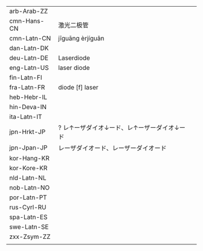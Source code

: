 | | | |
|-|-|-|
| arb-Arab-ZZ |  |  |
| cmn-Hans-CN | 激光二极管 |  |
| cmn-Latn-CN | jīguāng èrjíguǎn |  |
| dan-Latn-DK |  |  |
| deu-Latn-DE | Laserdiode |  |
| eng-Latn-US | laser diode |  |
| fin-Latn-FI |  |  |
| fra-Latn-FR | diode [f] laser |  |
| heb-Hebr-IL |  |  |
| hin-Deva-IN |  |  |
| ita-Latn-IT |  |  |
| jpn-Hrkt-JP | ? レ↑ーザダイオ↓ード、レ↑ーザーダイオ↓ード |  |
| jpn-Jpan-JP | レーザダイオード、レーザーダイオード |  |
| kor-Hang-KR |  |  |
| kor-Kore-KR |  |  |
| nld-Latn-NL |  |  |
| nob-Latn-NO |  |  |
| por-Latn-PT |  |  |
| rus-Cyrl-RU |  |  |
| spa-Latn-ES |  |  |
| swe-Latn-SE |  |  |
| zxx-Zsym-ZZ |  |  |
|  |  |  |
